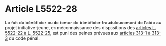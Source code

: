 # Article L5522-28

Le fait de bénéficier ou de tenter de bénéficier frauduleusement de l'aide au projet initiative-jeune, en méconnaissance des dispositions des [articles L. 5522-22 à L. 5522-25][1], est puni des peines prévues aux [articles 313-1 à 313-3][2] du code pénal.

 [1]: /affichCodeArticle.do?cidTexte=LEGITEXT000006072050&idArticle=LEGIARTI000006903956&dateTexte=&categorieLien=cid
 [2]: /affichCodeArticle.do?cidTexte=LEGITEXT000006070719&idArticle=LEGIARTI000006418191&dateTexte=&categorieLien=cid